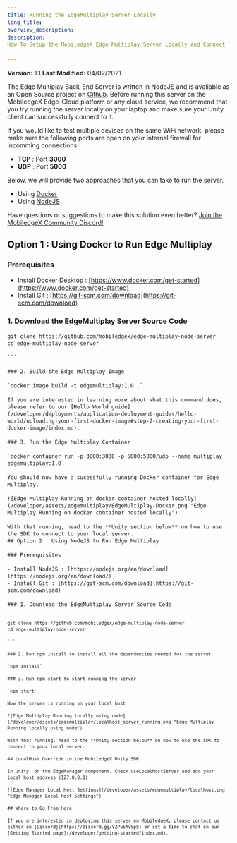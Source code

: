 ```yaml
---
title: Running the EdgeMultiplay Server Locally
long_title: 
overview_description: 
description: 
How To Setup the MobiledgeX Edge Multiplay Server Locally and Connect To It With the SDK

---
```


**Version:** 1.1
**Last Modified:** 04/02/2021

The Edge Multiplay Back-End Server is written in NodeJS and is avaliable as an Open Source project on [Github](https://github.com/mobiledgex/edge-mutiplay-node-server). Before running this server on the MobiledgeX Edge-Cloud platform or any cloud service, we recommend that you try running the server locally on your laptop and make sure your Unity client can successfully connect to it.

If you would like to test multiple devices on the same WiFi network, please make sure the following ports are open on your internal firewall for incomming connections.

- **TCP** : Port **3000**
- **UDP** : Port **5000**

Below, we will provide two approaches that you can take to run the server.

- Using [Docker](#option-1)
- Using [NodeJS](#option-2)


Have questions or suggestions to make this solution even better? [Join the MobiledgeX Community Discord!](https://discord.gg/VZPu6AvSp5)

## Option 1 : Using Docker to Run Edge Multiplay

### Prerequisites

- Install Docker Desktop : [https://www.docker.com/get-started](https://www.docker.com/get-started)
- Install Git : [https://git-scm.com/download](https://git-scm.com/download)

### 1. Download the EdgeMultiplay Server Source Code

<pre>
<code class="language-bash">git clone https://github.com/mobiledgex/edge-multiplay-node-server
cd edge-multiplay-node-server

```

### 2. Build the Edge Multiplay Image

`docker image build -t edgemultiplay:1.0 .`

If you are interested in learning more about what this command does, please refer to our [Hello World guide](/developer/deployments/application-deployment-guides/hello-world/uploading-your-first-docker-image#step-2-creating-your-first-docker-image/index.md).

### 3. Run the Edge Multiplay Container

`docker container run -p 3000:3000 -p 5000:5000/udp --name multiplay edgemultiplay:1.0`

You should now have a sucessfully running Docker container for Edge Multiplay.

![Edge Multiplay Running on docker container hosted locally](/developer/assets/edgemultiplay/EdgeMultiplay-Docker.png "Edge Multiplay Running on docker container hosted locally")

With that running, head to the **Unity section below** on how to use the SDK to connect to your local server.
## Option 2 : Using NodeJS to Run Edge Multiplay

### Prerequisites

- Install NodeJS : [https://nodejs.org/en/download](https://nodejs.org/en/download/)
- Install Git : [https://git-scm.com/download](https://git-scm.com/download)

### 1. Download the EdgeMultiplay Server Source Code

<pre>
<code class="language-bash">git clone https://github.com/mobiledgex/edge-multiplay-node-server
cd edge-multiplay-node-server

```

### 2. Run npm install to install all the dependencies needed for the server

`npm install`

### 3. Run npm start to start running the server

`npm start`

Now the server is running on your local host

![Edge Multiplay Running locally using node](/developer/assets/edgemultiplay/localhost_server_running.png "Edge Multiplay Running locally using node")

With that running, head to the **Unity section below** on how to use the SDK to connect to your local server.

## LocalHost Override in the MobiledgeX Unity SDK

In Unity, on the EdgeManager component. Check useLocalHostServer and add your local host address (127.0.0.1)

![Edge Manager Local Host Settings](/developer/assets/edgemultiplay/localhost.png "Edge Manager Local Host Settings")

## Where to Go From Here

If you are interested in deploying this server on MobiledgeX, please contact us either on [Discord](https://discord.gg/VZPu6AvSp5) or set a time to chat on our [Getting Started page](/developer/getting-started/index.md).

